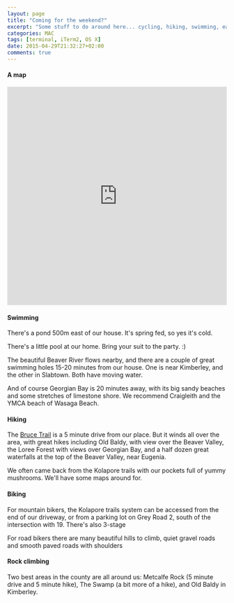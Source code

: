 ```yaml
---
layout: page
title: "Coming for the weekend?"
excerpt: "Some stuff to do around here... cycling, hiking, swimming, eating, drinking. Read on..."
categories: MAC
tags: [terminal, iTerm2, OS X]
date: 2015-04-29T21:32:27+02:00
comments: true
---
```


#### A map

<iframe width='100%' height='500px' frameBorder='0' src='https://a.tiles.mapbox.com/v4/lobp.ng3fga55/attribution,zoompan,zoomwheel,geocoder.html?access_token=pk.eyJ1IjoibG9icCIsImEiOiJjN3E3cHNFIn0.wzwgKdJM1apIg_CO9yO73A'></iframe>

#### Swimming

There's a pond 500m east of our house.  It's spring fed, so yes it's cold.

There's a little pool at our home.  Bring your suit to the party. :)

The beautiful Beaver River flows nearby, and there are a couple of great swimming holes 15-20 minutes from our house.  One is near Kimberley, and the other in Slabtown.  Both have moving water.

And of course Georgian Bay is 20 minutes away, with its big sandy beaches and some stretches of limestone shore.  We recommend Craigleith and the YMCA beach of Wasaga Beach.

#### Hiking

The [Bruce Trail](http://brucetrail.org/) is a 5 minute drive from our place.  But it winds all over the area, with great hikes including Old Baldy, with view over the Beaver Valley, the Loree Forest with views over Georgian Bay, and a half dozen great waterfalls at the top of the Beaver Valley, near Eugenia.

We often came back from the Kolapore trails with our pockets full of yummy mushrooms. We'll have some maps around for.

#### Biking

For mountain bikers, the Kolapore trails system can be accessed from the end of our driveway, or from a parking lot on Grey Road 2, south of the intersection with 19. There's also 3-stage

For road bikers there are many beautiful hills to climb, quiet gravel roads and smooth paved roads with shoulders

#### Rock climbing

Two best areas in the county are all around us: Metcalfe Rock (5 minute drive and 5 minute hike), The Swamp (a bit more of a hike), and Old Baldy in Kimberley.
